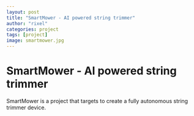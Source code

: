 ```yaml
---
layout: post
title: "SmartMower - AI powered string trimmer"
author: "rixel"
categories: project
tags: [project]
image: smartmower.jpg
---
```


# SmartMower - AI powered string trimmer

SmartMower is a project that targets to create a fully autonomous string trimmer device.
